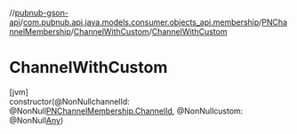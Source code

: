 //[pubnub-gson-api](../../../../index.md)/[com.pubnub.api.java.models.consumer.objects_api.membership](../../index.md)/[PNChannelMembership](../index.md)/[ChannelWithCustom](index.md)/[ChannelWithCustom](-channel-with-custom.md)

# ChannelWithCustom

[jvm]\
constructor(@NonNullchannelId: @NonNull[PNChannelMembership.ChannelId](../-channel-id/index.md), @NonNullcustom: @NonNull[Any](https://kotlinlang.org/api/latest/jvm/stdlib/kotlin/-any/index.html))
